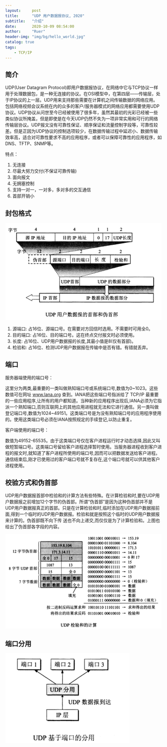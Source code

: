 ```yaml
---
layout:     post
title:      "UDP 用户数据报协议, 2020"
subtitle:   "介绍"
date:       2020-10-09 08:54:00
author:     "Ruer"
header-img: "img/bg/hello_world.jpg"
catalog: true
tags:
    - TCP/IP
---
```


## 简介

 UDP(User Datagram Protocol)即用户数据报协议，在网络中它与TCP协议一样用于处理数据包，是一种无连接的协议。在OSI模型中，在第四层——传输层，处于IP协议的上一层。UDP用来支持那些需要在计算机之间传输数据的网络应用。包括网络视频会议系统在内的众多的客户/服务器模式的网络应用都需要使用UDP协议。UDP协议从问世至今已经被使用了很多年，虽然其最初的光彩已经被一些类似协议所掩盖，但是即使是在今天UDP仍然不失为一项非常实用和可行的网络传输层协议。UDP报文没有可靠性保证、顺序保证和流量控制字段等，可靠性较差。但是正因为UDP协议的控制选项较少，在数据传输过程中延迟小、数据传输效率高，适合对可靠性要求不高的应用程序，或者可以保障可靠性的应用程序，如DNS、TFTP、SNMP等。

特点：

1. 无连接
2. 尽最大努力交付(不保证可靠传输)
3. 面向报文
4. 无拥塞控制
5. 支持一对一，一对多，多对多的交互通信
6. 首部开销小

## 封包格式

![1](/img/TCP&IP/UDP封包格式.png)

1. 源端口: 占16位、源端口号。在需要对方回信时选用。不需要时可用全0。
2. 目的端口: 占16位、目的端口号。这在终点交付报文时必须使用。
3. 长度: 占16位、UDP用户数据报的长度,其最小值是8(仅有首部)。
4. 检验和: 占16位、检测UDP用户数据报在传输中是否有错。有错就丢弃。

## 端口

服务器端使用的端口号：

这里分为两类,最重要的一类叫做熟知端口号或系统端口号,数值为0~1023。这些数值可在网址 www.lana.org 查到。IANA把这些端口号指派给了 TCP/IP 最重要的一些应用程序,让所有的用户都知道。当种新的应用程序出现后,IANA必须为它指派一个熟知端口,否则互联网上的其他应用进程就无法和它进行通信。另一类叫做登记端口号,数值为1024~49151。这类端口号是为没有熟知端口号的应用程序使用的。使用这类端口号必须在IANA按照规定的手续登记,以防止重复。

客户端使用的端口号：

数值为49152-65535。由于这类端口号仅在客户进程运行时才动态选择,因此又叫做短暂端口号。这类端口号留给客户进程选择暂时使用。当服务器进程收到客户进程的报文时,就知道了客户进程所使用的端口号,因而可以把数据发送给客户进程。通信结束后,刚才已使用过的客户端口号就不复存在,这个端口号就可以供其他客户进程使用。

## 校验方式和伪首部

UDP用户数据报首部中检验和的计算方法有些特殊。在计算检验和时,要在UDP用户数据报之前增加12个字节的伪首部。所谓“伪首部”是因为这种伪首部并不是UDP用户数据报真正的首部。只是在计算检验和时,临时添加在UDP用户数据报前面,得到一个临时的UDP用户数据报。检验和就是按照这个临时的UDP用户数据报来计算的。伪首部既不向下传 送也不向上递交,而仅仅是为了计算检验和。上图也给出了伪首部各字段的内容。

![2](/img/TCP&IP/UDP检验和的计算.png)

## 端口分用

![3](/img/TCP&IP/UDP端口分用.png)